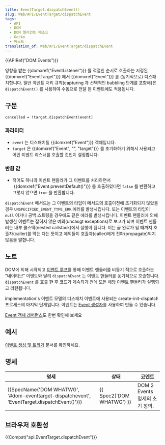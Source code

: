 ```yaml
---
title: EventTarget.dispatchEvent()
slug: Web/API/EventTarget/dispatchEvent
tags:
  - API
  - DOM
  - DOM 엘리먼트 메소드
  - Gecko
  - 메소드
translation_of: Web/API/EventTarget/dispatchEvent
---
```

{{APIRef("DOM Events")}}

영향을 받는 {{domxref("EventListener")}} 를 적절한 순서로 호출하는 지정된 {{domxref("EventTarget")}} 에서 {{domxref("Event")}} 를 (동기적으로) 디스패치합니다. 일반 이벤트 처리 규칙(capturing 과 선택적인 bubbling 단계를 포함해)은 `dispatchEvent()` 를 사용하여 수동으로 전달 된 이벤트에도 적용됩니다.

<h2 id="Syntax" name="Syntax">구문</h2>

    cancelled = !target.dispatchEvent(event)

### 파라미터

- `event` 는 디스패치될 {{domxref("Event")}} 객체입니다.
- `target` 은 {{domxref("Event", "", "target")}} 를 초기화하기 위해서 사용되고 어떤 이벤트 리스너를 호출할 것인지 결정합니다.

### 반환 값

- 적어도 하나의 이벤트 핸들러가 그 이벤트를 처리하면서  {{domxref("Event.preventDefault()")}} 를 호출하였다면 `false` 를 반환하고 그렇지 않으면 `true` 를 반환합니다.

`dispatchEvent` 메서드는 그 이벤트의 타입이 메서드의 호출이전에 초기화되지 않았을 경우 `UNSPECIFIED_EVENT_TYPE_ERR` 에러를 발생시킵니다. 또는 이벤트의 타입이 `null` 이거나 공백 스트링을 경우에도 같은 에러를 발생시킵니다. 이벤트 핸들러에 의해 발생한 이벤트는 잡히지 않은 예외(uncaugt exceptions)로 보고가 되며 이벤트 핸들러는 내부 콜스택(nested callstack)에서 실행이 됩니다. 이는 곧 완료가 될 때까지 호출자(caller)를 막는 다는 뜻이고 예외들이 호출자(caller)에게 전파(propagate)되지 않음을 말합니다.

<h2 id="Notes" name="Notes">노트</h2>

DOM에 의해 시작되고 [이벤트 루프](https://developer.mozilla.org/ko/docs/Web/JavaScript/EventLoop)를 통해 이벤트 핸들러를 비동기 적으로 호출하는 "네이티브" 이벤트와 달리 `dispatchEvent` 는 이벤트 핸들러를 동기적으로 호출합니다. `dispatchEvent` 를 호출 한 후 코드가 계속되기 전에 모든 해당 이벤트 핸들러가 실행되고 리턴됩니다.

implementation's 이벤트 모델의 디스패치 이벤트에 사용되는 create-init-dispatch 프로세스의 마지막 단계입니다. 이벤트는 [Event 생성자](https://developer.mozilla.org/ko/docs/Web/API/Event/Event)를 사용하여 만들 수 있습니다.

[Event 객체 레퍼런스](https://developer.mozilla.org/ko/docs/Web/API/Event "DOM/event")도 한번 확인해 보세요

<h2 id="Example" name="Example">예시</h2>

[이벤트 생성 및 트리거](https://developer.mozilla.org/ko/docs/Web/Guide/Events/Creating_and_triggering_events "/en-US/docs/Web/Guide/DOM/Events/Creating_and_triggering_events") 문서를 확인하세요.

<h2 id="Specification" name="Specification">명세</h2>

| 명세                                                                                                                     | 상태                             | 코멘트                         |
| ------------------------------------------------------------------------------------------------------------------------ | -------------------------------- | ------------------------------ |
| {{SpecName('DOM WHATWG', '#dom-eventtarget-dispatchevent', 'EventTarget.dispatchEvent()')}} | {{ Spec2('DOM WHATWG') }} | DOM 2 Events 명세의 초기 정의. |

<h2 id="Browser_Compatibility" name="Browser_Compatibility">브라우저 호환성</h2>





{{Compat("api.EventTarget.dispatchEvent")}}

